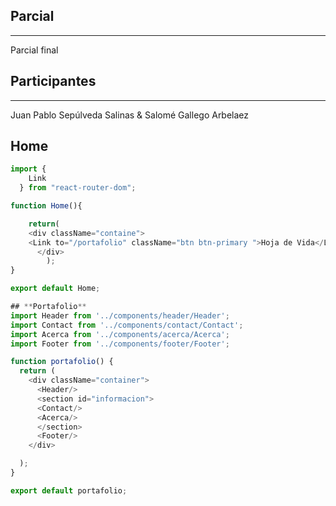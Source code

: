

## **Parcial**
---
Parcial final

## **Participantes**
---
Juan Pablo Sepúlveda Salinas & Salomé Gallego Arbelaez

## **Home**
```JavaScript
import {
    Link
  } from "react-router-dom";

function Home(){

	return(
	<div className="containe">
    <Link to="/portafolio" className="btn btn-primary ">Hoja de Vida</Link>       
      </div>
		);
}

export default Home;

## **Portafolio**
import Header from '../components/header/Header';
import Contact from '../components/contact/Contact';
import Acerca from '../components/acerca/Acerca';
import Footer from '../components/footer/Footer';

function portafolio() {
  return (
    <div className="container">
      <Header/>
      <section id="informacion">
      <Contact/>
      <Acerca/>
      </section>
      <Footer/>
    </div>

  );
}

export default portafolio;